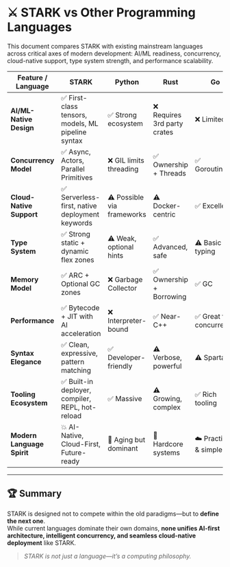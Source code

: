 # ⚔️ STARK vs Other Programming Languages

This document compares STARK with existing mainstream languages across critical axes of modern development: AI/ML readiness, concurrency, cloud-native support, type system strength, and performance scalability.

| Feature / Language        | **STARK**                         | Python        | Rust          | Go            | Julia         | Mojo (Early)   |
|---------------------------|----------------------------------|----------------|----------------|----------------|----------------|----------------|
| **AI/ML-Native Design**   | ✅ First-class tensors, models, ML pipeline syntax | ✅ Strong ecosystem | ❌ Requires 3rd party crates | ❌ Limited | ✅ Native strengths | ✅ ML-core focus |
| **Concurrency Model**     | ✅ Async, Actors, Parallel Primitives | ❌ GIL limits threading | ✅ Ownership + Threads | ✅ Goroutines | ⚠️ Weak concurrency | ⚠️ Undocumented |
| **Cloud-Native Support**  | ✅ Serverless-first, native deployment keywords | ⚠️ Possible via frameworks | ⚠️ Docker-centric | ✅ Excellent | ❌ Not primary goal | ⚠️ Unknown |
| **Type System**           | ✅ Strong static + dynamic flex zones | ⚠️ Weak, optional hints | ✅ Advanced, safe | ⚠️ Basic typing | ⚠️ Dynamic first | ✅ Static + Python hybrid |
| **Memory Model**          | ✅ ARC + Optional GC zones | ❌ Garbage Collector | ✅ Ownership + Borrowing | ✅ GC | ⚠️ GC, opt-in types | ✅ Hybrid |
| **Performance**           | ✅ Bytecode + JIT with AI acceleration | ❌ Interpreter-bound | ✅ Near-C++ | ✅ Great for concurrency | ✅ High-perf math | ✅ Targeting C++-level speed |
| **Syntax Elegance**       | ✅ Clean, expressive, pattern matching | ✅ Developer-friendly | ⚠️ Verbose, powerful | ⚠️ Spartan | ✅ Math-centric | ✅ Pythonic |
| **Tooling Ecosystem**     | ✅ Built-in deployer, compiler, REPL, hot-reload | ✅ Massive | ⚠️ Growing, complex | ✅ Rich tooling | ⚠️ Limited | ⚠️ In progress |
| **Modern Language Spirit**| 💥 AI-Native, Cloud-First, Future-ready | 🐍 Aging but dominant | 🦀 Hardcore systems | ☁️ Practical & simple | 🧠 Academic niche | 🚀 New frontier |

---

## 🏆 Summary

STARK is designed not to compete within the old paradigms—but to **define the next one**.  
While current languages dominate their own domains, **none unifies AI-first architecture, intelligent concurrency, and seamless cloud-native deployment** like STARK.

> *STARK is not just a language—it’s a computing philosophy.*

